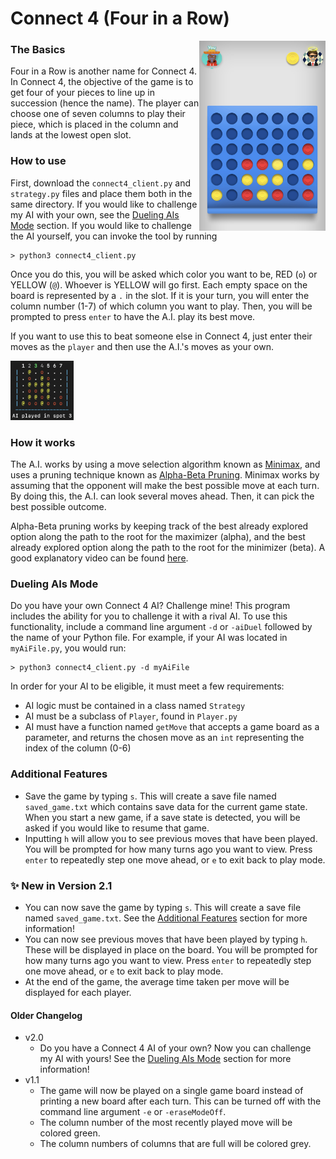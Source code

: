 # Connect 4 (Four in a Row)  
<img src="/Images/Connect%204/sampleConnect4Board.jpeg" alt = "sample board" width="40%" align = "right">  

### The Basics  
Four in a Row is another name for Connect 4. In Connect 4, the 
objective of the game is to get four of your pieces to line up in 
succession (hence the name). The player can choose one of seven 
columns to play their piece, which is placed in the column and lands 
at the lowest open slot.
### How to use
First, download the `connect4_client.py` and `strategy.py` files and 
place them both in the same directory. If you would like to challenge
my AI with your own, see the [Dueling AIs Mode](#dueling-ais-mode)
section. If you would like to challenge the AI yourself, you can 
invoke the tool by running
```
> python3 connect4_client.py
```
Once you do this, you will be asked which color you want to be, RED 
(`o`) or YELLOW (`@`). Whoever is YELLOW will go first. Each empty 
space on the board is represented by a `.` in the slot. If it is 
your turn, you will enter the column number (1-7) of which column 
you want to play. Then, you will be prompted to press `enter` to 
have the A.I. play its best move.  

If you want to use this to beat someone else in Connect 4, just enter 
their moves as the `player` and then use the A.I.'s moves as your own.  

<img src="/Images/Connect%204/sampleProgramBoardColor.png" alt = "sample board output" width="20%">  

### How it works  
The A.I. works by using a move selection algorithm known as [Minimax](https://en.wikipedia.org/wiki/Minimax), 
and uses a pruning technique known as [Alpha-Beta Pruning](https://en.wikipedia.org/wiki/Alpha%E2%80%93beta_pruning). 
Minimax works by assuming that the opponent will make the best possible 
move at each turn. By doing this, the A.I. can look several moves 
ahead. Then, it can pick the best possible outcome.  

Alpha-Beta pruning works by keeping track of the best already explored 
option along the path to the root for the maximizer (alpha), and the 
best already explored option along the path to the root for the 
minimizer (beta). A good explanatory video can be found [here](https://www.youtube.com/watch?v=xBXHtz4Gbdo&ab_channel=CS188Spring2013).

### Dueling AIs Mode
Do you have your own Connect 4 AI? Challenge mine! This program
includes the ability for you to challenge it with a rival AI. To
use this functionality, include a command line argument `-d` or
`-aiDuel` followed by the name of your Python file. For example, if
your AI was located in `myAiFile.py`, you would run:
```
> python3 connect4_client.py -d myAiFile
```

In order for your AI to be eligible, it must meet a few requirements:
* AI logic must be contained in a class named `Strategy`
* AI must be a subclass of `Player`, found in `Player.py`
* AI must have a function named `getMove` that accepts a game board
as a parameter, and returns the chosen move as an `int` representing 
the index of the column (0-6)

### Additional Features 
- Save the game by typing `s`. This will create a save
  file named `saved_game.txt` which contains save data for the current
  game state. When you start a new game, if a save state is detected,
  you will be asked if you would like to resume that game.
- Inputting `h` will allow you to see previous moves that have been
  played. You will be prompted for how many turns ago you want to view.
  Press `enter` to repeatedly step one move ahead, or `e` to exit back
  to play mode.

### ✨ New in Version 2.1
* You can now save the game by typing `s`. This will create a save
  file named `saved_game.txt`. See the [Additional Features](#additional-features)
section for more information!
* You can now see previous moves that have been played by typing `h`.
  These will be displayed in place on the board. You will be prompted
  for how many turns ago you want to view. Press `enter` to repeatedly
  step one move ahead, or `e` to exit back to play mode.
* At the end of the game, the average time taken per move will be
  displayed for each player.

#### Older Changelog
* v2.0
  * Do you have a Connect 4 AI of your own? Now you can challenge my
    AI with yours! See the [Dueling AIs Mode](#dueling-ais-mode)
    section for more information!
* v1.1
  * The game will now be played on a single game board instead of 
  printing a new board after each turn. This can be turned off with 
  the command line argument `-e` or `-eraseModeOff`.
  * The column number of the most recently played move will be 
  colored green.
  * The column numbers of columns that are full will be colored grey.